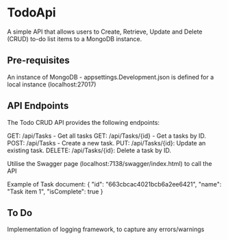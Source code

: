 # TodoApi
A simple API that allows users to Create, Retrieve, Update and Delete (CRUD) to-do list items to a MongoDB instance.

## Pre-requisites
An instance of MongoDB - appsettings.Development.json is defined for a local instance (localhost:27017)

## API Endpoints
The Todo CRUD API provides the following endpoints:

GET: /api/Tasks - Get all tasks
GET: /api/Tasks/{id} -  Get a tasks by ID.
POST: /api/Tasks -  Create a new task.
PUT: /api/Tasks/{id}: Update an existing task.
DELETE: /api/Tasks/{id}: Delete a task by ID.

Utilise the Swagger page (localhost:7138/swagger/index.html) to call the API

Example of Task document:
    {
        "id": "663cbcac4021bcb6a2ee6421",
        "name": "Task item 1",
        "isComplete": true
    }
	
## To Do
Implementation of logging framework, to capture any errors/warnings

